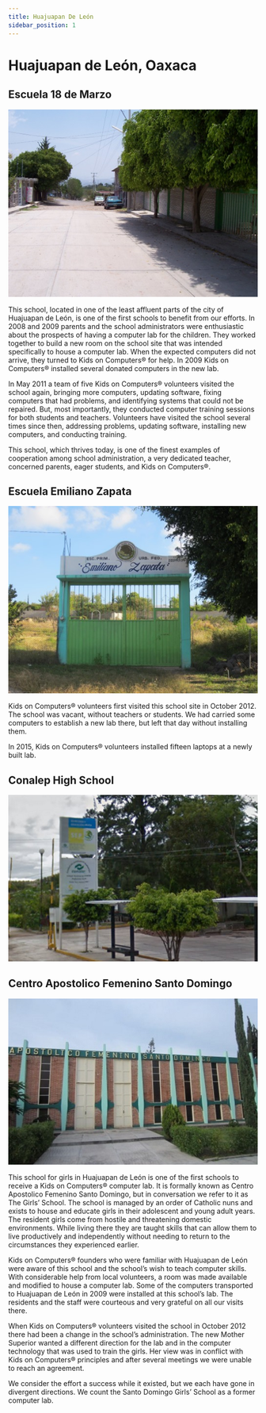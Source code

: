 ```yaml
---
title: Huajuapan De León
sidebar_position: 1
---
```

# Huajuapan de León, Oaxaca

## Escuela 18 de Marzo

![Escuela 18 de Marzo](/img/mexico/escuela_18_de_marzo_1.jpg)

This school, located in one of the least affluent parts of the city of Huajuapan de León, is one of the first schools to benefit from our efforts. In 2008 and 2009 parents and the school administrators were enthusiastic about the prospects of having a computer lab for the children. They worked together to build a new room on the school site that was intended specifically to house a computer lab. When the expected computers did not arrive, they turned to Kids on Computers® for help. In 2009 Kids on Computers® installed several donated computers in the new lab.

In May 2011 a team of five Kids on Computers® volunteers visited the school again, bringing more computers, updating software, fixing computers that had problems,  and identifying systems that could not be repaired. But, most importantly, they conducted computer training sessions for both students and teachers. Volunteers have visited the school several times since then, addressing problems, updating software, installing new computers, and conducting training.

This school, which thrives today, is one of the finest examples of cooperation among school administration, a very dedicated teacher, concerned parents, eager students, and Kids on Computers®.

## Escuela Emiliano Zapata

![Escuela Emiliano Zapata](/img/mexico/esceuala_emiliano_zapata_1.jpg)

Kids on Computers® volunteers first visited this school site in October 2012. The school was vacant, without teachers or students. We had carried some computers to establish a new lab there, but left that day without installing them.

In 2015, Kids on Computers® volunteers installed fifteen laptops at a newly built lab.

## Conalep High School

![Conalep High School](/img/mexico/conalep_high_school_1.png)

## Centro Apostolico Femenino Santo Domingo

![Santo Domingo Girl' School](/img/mexico/centro_apostolico_femenino_santo_domingo_1.jpg)

This school for girls in Huajuapan de León is one of the first schools to receive a Kids on Computers® computer lab. It is formally known as Centro Apostolico Femenino Santo Domingo, but in conversation we refer to it as The Girls’ School. The school is managed by an order of Catholic nuns and exists to house and educate girls in their adolescent and young adult years. The resident girls come from hostile and threatening domestic environments. While living there they are taught skills that can allow them to live productively and independently without needing to return to the circumstances they experienced earlier.

Kids on Computers® founders who were familiar with Huajuapan de León were aware of this school and the school’s wish to teach computer skills. With considerable help from local volunteers, a room was made available and modified to house a computer lab. Some of the computers transported to Huajuapan de León in 2009 were installed at this school’s lab. The residents and the staff were courteous and very grateful on all our visits there.

When Kids on Computers® volunteers visited the school in October 2012 there had been a change in the school’s administration. The new Mother Superior wanted a different direction for the lab and in the computer technology that was used to train the girls. Her view was in conflict with Kids on Computers® principles and after several meetings we were unable to reach an agreement.

We consider the effort a success while it existed, but we each have gone in divergent directions. We count the Santo Domingo Girls’ School as a former computer lab.
